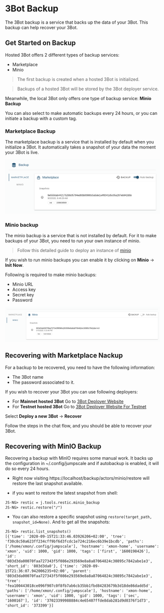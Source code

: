# 3Bot Backup


The 3Bot backup is a service that backs up the data of your 3Bot. This backup can help recover your 3Bot. 

## Get Started on Backup

Hosted 3Bot offers 2 different types of backup services:
- Marketplace
- Minio

> The first backup is created when a hosted 3Bot is initialized.

> Backups of a hosted 3Bot will be stored by the 3Bot deployer service.

Meanwhile, the local 3Bot only offers one type of backup service: __Minio Backup__

You can also select to make automatic backups every 24 hours, or you can initiate a backup with a custom tag.

### Marketplace Backup

The marketplace backup is a service that is installed by default when you initialize a 3Bot. It automatically takes a snapshot of your data the moment your 3Bot is live.

![Backup](./img/3bot_marketplace_backup.png)

### Minio backup

The minio backup is a service that is not installed by default. For it to make backups of your 3Bot, you need to run your own instance of minio.

> Follow this detailed guide to deploy an instance of [minio](solution_storage.md)

If you wish to run minio backups you can enable it by clicking on __Minio__ -> __Init Now__.

Following is required to make minio backups:

- Minio URL
- Access key
- Secret key
- Password 

![snapshot](./img/3bot_miniosnapshot.png)


## Recovering with Marketplace Nackup

For a backup to be recovered, you need to have the following information:
- The 3Bot name
- The password associated to it.

If you wish to recover your 3Bot you can use following deployers:

- For __Mainnet hosted 3Bot__ Go to [3Bot Deployer Website](https://deploy3bot.grid.tf)
- For __Testnet hosted 3Bot__ Go to [3Bot Deployer Website For Testnet](https://deploy3bot.testnet.grid.tf)

Select __Deploy a new 3Bot__ -> __Recover__

Follow the steps in the chat flow, and you should be able to recover your 3Bot.

## Recovering with MinIO Backup

Recovering a backup with MinIO requires some manual work. It backs up the configuration in ~/.config/jumpscale and if autobackup is enabled, it will do so every 24 hours.

- Right now visiting https://localhost/backup/actors/minio/restore will restore the last snapshot available.

- if you want to restore the latest snapshot from shell:

```
JS-NG> restic = j.tools.restic.minio_backup 
JS-NG> restic.restore("/")
```
- You can also restore a specific snapshot using  `restore(target_path, snapshot_id=None)`.
And to get all the snapshots:
```
JS-NG> restic.list_snapshots()
[{'time': '2020-09-15T21:33:46.03926206+02:00', 'tree': 'f30c8c50a623ff234cff9bf6d3fcdc1e724c216ec6b39e1bcdb', 'paths': ['/home/xmon/.config/jumpscale'], 'hostname': 'xmon-home', 'username': 'xmon', 'uid': 1000, 'gid': 1000, 'tags': ['first', '1600198426'], 'id': '803d3da00070faa727343f5f086e293569e8a8a87064824c30895c7842abe1e3', 'short_id': '803d3da0'}, {'time': '2020-09-15T21:36:07.942006235+02:00', 'parent': '803d3da00070faa727343f5f086e293569e8a8a87064824c30895c7842abe1e3', 'tree': 'fea100443018ce096f907c0f8fb7ab6cb35bb1fbd84283679b3d18de86dadd5d', 'paths': ['/home/xmon/.config/jumpscale'], 'hostname': 'xmon-home', 'username': 'xmon', 'uid': 1000, 'gid': 1000, 'tags': ['sec', '1600167'], 'id': '37023399988884c4e65407ffde8dab281d9d0376f1d73', 'short_id': '373399'}]
```


